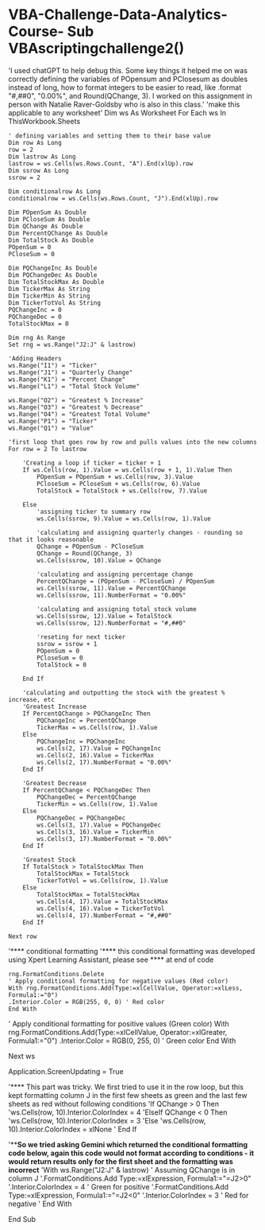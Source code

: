 # VBA-Challenge-Data-Analytics-Course- Sub VBAscriptingchallenge2()
'I used chatGPT to help debug this. Some key things it helped me on was correctly defining the variables of POpensum and PClosesum as doubles instead of long, how to format integers to be easier to read, like .format "#,##0", "0.00%", and Round(QChange, 3). I worked on this assignment in person with Natalie Raver-Goldsby who is also in this class.'
'make this applicable to any worksheet'
Dim ws As Worksheet
For Each ws In ThisWorkbook.Sheets

    
    ' defining variables and setting them to their base value
    Dim row As Long
    row = 2
    Dim lastrow As Long
    lastrow = ws.Cells(ws.Rows.Count, "A").End(xlUp).row
    Dim ssrow As Long
    ssrow = 2
    
    Dim conditionalrow As Long
    conditionalrow = ws.Cells(ws.Rows.Count, "J").End(xlUp).row
    
    Dim POpenSum As Double
    Dim PCloseSum As Double
    Dim QChange As Double
    Dim PercentQChange As Double
    Dim TotalStock As Double
    POpenSum = 0
    PCloseSum = 0
    
    Dim PQChangeInc As Double
    Dim PQChangeDec As Double
    Dim TotalStockMax As Double
    Dim TickerMax As String
    Dim TickerMin As String
    Dim TickerTotVol As String
    PQChangeInc = 0
    PQChangeDec = 0
    TotalStockMax = 0
    
    Dim rng As Range
    Set rng = ws.Range("J2:J" & lastrow)
    
    'Adding Headers
    ws.Range("I1") = "Ticker"
    ws.Range("J1") = "Quarterly Change"
    ws.Range("K1") = "Percent Change"
    ws.Range("L1") = "Total Stock Volume"
    
    ws.Range("O2") = "Greatest % Increase"
    ws.Range("O3") = "Greatest % Decrease"
    ws.Range("O4") = "Greatest Total Volume"
    ws.Range("P1") = "Ticker"
    ws.Range("Q1") = "Value"
    
    'first loop that goes row by row and pulls values into the new columns
    For row = 2 To lastrow
    
        'Creating a loop if ticker = ticker + 1
        If ws.Cells(row, 1).Value = ws.Cells(row + 1, 1).Value Then
            POpenSum = POpenSum + ws.Cells(row, 3).Value
            PCloseSum = PCloseSum + ws.Cells(row, 6).Value
            TotalStock = TotalStock + ws.Cells(row, 7).Value
        
        Else
            'assigning ticker to summary row
            ws.Cells(ssrow, 9).Value = ws.Cells(row, 1).Value
            
            'calculating and assigning quarterly changes - rounding so that it looks reasonable
            QChange = POpenSum - PCloseSum
            QChange = Round(QChange, 3)
            ws.Cells(ssrow, 10).Value = QChange
        
            'calculating and assigning percentage change
            PercentQChange = (POpenSum - PCloseSum) / POpenSum
            ws.Cells(ssrow, 11).Value = PercentQChange
            ws.Cells(ssrow, 11).NumberFormat = "0.00%"
            
            'calculating and assigning total stock volume
            ws.Cells(ssrow, 12).Value = TotalStock
            ws.Cells(ssrow, 12).NumberFormat = "#,##0"
            
            'reseting for next ticker
            ssrow = ssrow + 1
            POpenSum = 0
            PCloseSum = 0
            TotalStock = 0
        
        End If
        
        'calculating and outputting the stock with the greatest % increase, etc
        'Greatest Increase
        If PercentQChange > PQChangeInc Then
            PQChangeInc = PercentQChange
            TickerMax = ws.Cells(row, 1).Value
        Else
            PQChangeInc = PQChangeInc
            ws.Cells(2, 17).Value = PQChangeInc
            ws.Cells(2, 16).Value = TickerMax
            ws.Cells(2, 17).NumberFormat = "0.00%"
        End If
        
        'Greatest Decrease
        If PercentQChange < PQChangeDec Then
            PQChangeDec = PercentQChange
            TickerMin = ws.Cells(row, 1).Value
        Else
            PQChangeDec = PQChangeDec
            ws.Cells(3, 17).Value = PQChangeDec
            ws.Cells(3, 16).Value = TickerMin
            ws.Cells(3, 17).NumberFormat = "0.00%"
        End If
        
        'Greatest Stock
        If TotalStock > TotalStockMax Then
            TotalStockMax = TotalStock
            TickerTotVol = ws.Cells(row, 1).Value
        Else
            TotalStockMax = TotalStockMax
            ws.Cells(4, 17).Value = TotalStockMax
            ws.Cells(4, 16).Value = TickerTotVol
            ws.Cells(4, 17).NumberFormat = "#,##0"
        End If
        
    Next row

'**** conditional formatting
'**** this conditional formatting was developed using Xpert Learning Assistant, please see **** at end of code

    rng.FormatConditions.Delete
    ' Apply conditional formatting for negative values (Red color)
    With rng.FormatConditions.Add(Type:=xlCellValue, Operator:=xlLess, Formula1:="0")
    .Interior.Color = RGB(255, 0, 0) ' Red color
    End With

' Apply conditional formatting for positive values (Green color)
    With rng.FormatConditions.Add(Type:=xlCellValue, Operator:=xlGreater, Formula1:="0")
    .Interior.Color = RGB(0, 255, 0) ' Green color
    End With


Next ws

Application.ScreenUpdating = True

'**** This part was tricky. We first tried to use it in the row loop, but this kept formatting column J in the first few sheets as green and the last few sheets as red without following conditions
 'If QChange > 0 Then
        'ws.Cells(row, 10).Interior.ColorIndex = 4
 'ElseIf QChange < 0 Then
        'ws.Cells(row, 10).Interior.ColorIndex = 3
 'Else
        'ws.Cells(row, 10).Interior.ColorIndex = xlNone
' End If

'****So we tried asking Gemini which returned the conditional formatting code below, again this code would not format according to conditions - it would return results only for the first sheet and the formatting was incorrect**
    'With ws.Range("J2:J" & lastrow)  ' Assuming QChange is in column J
  '.FormatConditions.Add Type:=xlExpression, Formula1:="=J2>0"
    '.Interior.ColorIndex = 4  ' Green for positive
  '.FormatConditions.Add Type:=xlExpression, Formula1:="=J2<0"
    '.Interior.ColorIndex = 3  ' Red for negative
   ' End With

End Sub

